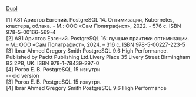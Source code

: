 [Dupl](https://github.com/AV-ghub/PostgreSQL/blob/main/004%20%D0%9E%D0%BF%D1%82%D0%B8%D0%BC%D0%B8%D0%B7%D0%B0%D1%86%D0%B8%D1%8F/%D0%9F%D1%80%D0%B0%D0%BA%D1%82%D0%B8%D0%BA%D0%B0%20%D0%BE%D0%BF%D1%82%D0%B8%D0%BC%D0%B8%D0%B7%D0%B0%D1%86%D0%B8%D0%B8/Links.md)

[1] А81 Аристов Евгений. PostgreSQL 14. Оптимизация, Kubernetes, кластера, облака. - М.: ООО «Сам Полиграфист», 2022. - 576 с. ISBN 978-5-00166-569-4  
[2] А81 Аристов Евгений. PostgreSQL 16: лучшие практики оптимизации. – М.: ООО «Сам Полиграфист», 2024. – 316 с. ISBN 978-5-00227-223-5  
[3] Ibrar Ahmed Gregory Smith PostgreSQL 9.6 High Performance. Published by Packt Publishing Ltd.Livery Place 35 Livery Street Birmingham B3 2PB, UK. ISBN 978-1-78439-297-0  
[4] Рогов Е. В. PostgreSQL 15 изнутри  
-- old version   
[3] Рогов Е. В. PostgreSQL 15 изнутри.    
[4] Ibrar Ahmed Gregory Smith PostgreSQL 9.6 High Performance 


